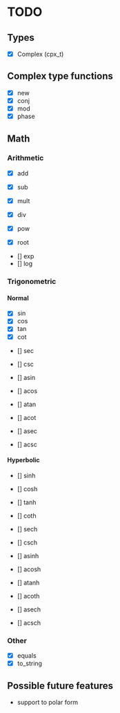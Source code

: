# TODO

## Types

- [x] Complex (cpx_t)

## Complex type functions

- [x] new
- [x] conj
- [x] mod
- [x] phase

## Math

### Arithmetic

- [x] add
- [x] sub
- [x] mult
- [x] div

- [x] pow
- [x] root
- [] exp
- [] log

### Trigonometric

#### Normal

- [x] sin
- [x] cos
- [x] tan
- [x] cot
- [] sec
- [] csc

- [] asin
- [] acos
- [] atan
- [] acot
- [] asec
- [] acsc

#### Hyperbolic

- [] sinh
- [] cosh
- [] tanh
- [] coth
- [] sech
- [] csch

- [] asinh
- [] acosh
- [] atanh
- [] acoth
- [] asech
- [] acsch

### Other

- [x] equals
- [x] to_string

## Possible future features

- support to polar form
